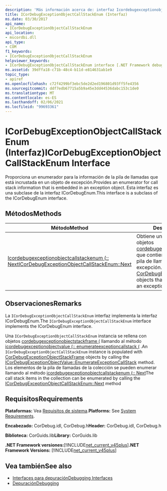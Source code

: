 ```yaml
---
description: 'Más información acerca de: interfaz Icordebugexceptionobjectcallstackenum ('
title: ICorDebugExceptionObjectCallStackEnum (Interfaz)
ms.date: 03/30/2017
api_name:
- ICorDebugExceptionObjectCallStackEnum
api_location:
- mscordbi.dll
api_type:
- COM
f1_keywords:
- ICorDebugExceptionObjectCallStackEnum
helpviewer_keywords:
- ICorDebugExceptionObjectCallStackEnum interface [.NET Framework debugging]
ms.assetid: 39dffa18-c71b-48c4-b11d-e814631ab1e9
topic_type:
- apiref
ms.openlocfilehash: c72f4299bf3ebc5de2d2ed196801d93ff5fe4356
ms.sourcegitcommit: ddf7edb67715a5b9a45e3dd44536dabc153c1de0
ms.translationtype: MT
ms.contentlocale: es-ES
ms.lasthandoff: 02/06/2021
ms.locfileid: "99693361"
---
```

# <a name="icordebugexceptionobjectcallstackenum-interface"></a><span data-ttu-id="88450-103">ICorDebugExceptionObjectCallStackEnum (Interfaz)</span><span class="sxs-lookup"><span data-stu-id="88450-103">ICorDebugExceptionObjectCallStackEnum Interface</span></span>

<span data-ttu-id="88450-104">Proporciona un enumerador para la información de la pila de llamadas que está incrustada en un objeto de excepción.</span><span class="sxs-lookup"><span data-stu-id="88450-104">Provides an enumerator for call stack information that is embedded in an exception object.</span></span> <span data-ttu-id="88450-105">Esta interfaz es una subclase de la interfaz ICorDebugEnum.</span><span class="sxs-lookup"><span data-stu-id="88450-105">This interface is a subclass of the ICorDebugEnum interface.</span></span>  
  
## <a name="methods"></a><span data-ttu-id="88450-106">Métodos</span><span class="sxs-lookup"><span data-stu-id="88450-106">Methods</span></span>  
  
|<span data-ttu-id="88450-107">Método</span><span class="sxs-lookup"><span data-stu-id="88450-107">Method</span></span>|<span data-ttu-id="88450-108">Descripción</span><span class="sxs-lookup"><span data-stu-id="88450-108">Description</span></span>|  
|------------|-----------------|  
|[<span data-ttu-id="88450-109">Icordebugexceptionobjectcallstackenum (:: Next</span><span class="sxs-lookup"><span data-stu-id="88450-109">ICorDebugExceptionObjectCallStackEnum::Next</span></span>](icordebugexceptionobjectcallstackenum-next-method.md)|<span data-ttu-id="88450-110">Obtiene un número especificado de objetos [cordebugexceptionobjectstackframe (](cordebugexceptionobjectstackframe-structure.md) que contienen información sobre la pila de llamadas de un objeto de excepción.</span><span class="sxs-lookup"><span data-stu-id="88450-110">Gets a specified number of [CorDebugExceptionObjectStackFrame](cordebugexceptionobjectstackframe-structure.md) objects that contain information about an exception object's call stack.</span></span>|  
  
## <a name="remarks"></a><span data-ttu-id="88450-111">Observaciones</span><span class="sxs-lookup"><span data-stu-id="88450-111">Remarks</span></span>  

 <span data-ttu-id="88450-112">La `ICorDebugExceptionObjectCallStackEnum` interfaz implementa la interfaz ICorDebugEnum.</span><span class="sxs-lookup"><span data-stu-id="88450-112">The `ICorDebugExceptionObjectCallStackEnum` interface implements the ICorDebugEnum interface.</span></span>  
  
 <span data-ttu-id="88450-113">Una `ICorDebugExceptionObjectCallStackEnum` instancia se rellena con objetos [cordebugexceptionobjectstackframe (](cordebugexceptionobjectstackframe-structure.md) llamando al método [icordebugexceptionobjectvalue (:: enumerateexceptioncallstack (](icordebugexceptionobjectvalue-enumerateexceptioncallstack-method.md) .</span><span class="sxs-lookup"><span data-stu-id="88450-113">An `ICorDebugExceptionObjectCallStackEnum` instance is populated with [CorDebugExceptionObjectStackFrame](cordebugexceptionobjectstackframe-structure.md) objects by calling the [ICorDebugExceptionObjectValue::EnumerateExceptionCallStack](icordebugexceptionobjectvalue-enumerateexceptioncallstack-method.md) method.</span></span> <span data-ttu-id="88450-114">Los elementos de la pila de llamadas de la colección se pueden enumerar llamando al método [icordebugexceptionobjectcallstackenum (:: Next](icordebugexceptionobjectcallstackenum-next-method.md)</span><span class="sxs-lookup"><span data-stu-id="88450-114">The call stack items in the collection can be enumerated by calling the [ICorDebugExceptionObjectCallStackEnum::Next](icordebugexceptionobjectcallstackenum-next-method.md) method</span></span>  
  
## <a name="requirements"></a><span data-ttu-id="88450-115">Requisitos</span><span class="sxs-lookup"><span data-stu-id="88450-115">Requirements</span></span>  

 <span data-ttu-id="88450-116">**Plataformas:** Vea [Requisitos de sistema](../../get-started/system-requirements.md).</span><span class="sxs-lookup"><span data-stu-id="88450-116">**Platforms:** See [System Requirements](../../get-started/system-requirements.md).</span></span>  
  
 <span data-ttu-id="88450-117">**Encabezado:** CorDebug.idl, CorDebug.h</span><span class="sxs-lookup"><span data-stu-id="88450-117">**Header:** CorDebug.idl, CorDebug.h</span></span>  
  
 <span data-ttu-id="88450-118">**Biblioteca:** CorGuids.lib</span><span class="sxs-lookup"><span data-stu-id="88450-118">**Library:** CorGuids.lib</span></span>  
  
 <span data-ttu-id="88450-119">**.NET Framework versiones:**[!INCLUDE[net_current_v45plus](../../../../includes/net-current-v45plus-md.md)]</span><span class="sxs-lookup"><span data-stu-id="88450-119">**.NET Framework Versions:** [!INCLUDE[net_current_v45plus](../../../../includes/net-current-v45plus-md.md)]</span></span>  
  
## <a name="see-also"></a><span data-ttu-id="88450-120">Vea también</span><span class="sxs-lookup"><span data-stu-id="88450-120">See also</span></span>

- [<span data-ttu-id="88450-121">Interfaces para depuración</span><span class="sxs-lookup"><span data-stu-id="88450-121">Debugging Interfaces</span></span>](debugging-interfaces.md)
- [<span data-ttu-id="88450-122">Depuración</span><span class="sxs-lookup"><span data-stu-id="88450-122">Debugging</span></span>](index.md)
